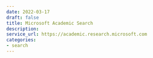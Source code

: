 ```yaml
---
date: 2022-03-17
draft: false
title: Microsoft Academic Search
description:
service_url: https://academic.research.microsoft.com
categories:
- search
---
```



